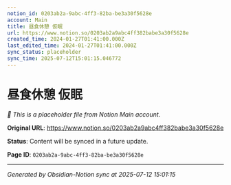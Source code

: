 ```yaml
---
notion_id: 0203ab2a-9abc-4ff3-82ba-be3a30f5628e
account: Main
title: 昼食休憩 仮眠
url: https://www.notion.so/0203ab2a9abc4ff382babe3a30f5628e
created_time: 2024-01-27T01:41:00.000Z
last_edited_time: 2024-01-27T01:41:00.000Z
sync_status: placeholder
sync_time: 2025-07-12T15:01:15.046772
---
```


# 昼食休憩 仮眠

*🔄 This is a placeholder file from Notion Main account.*

**Original URL**: https://www.notion.so/0203ab2a9abc4ff382babe3a30f5628e

**Status**: Content will be synced in a future update.

**Page ID**: `0203ab2a-9abc-4ff3-82ba-be3a30f5628e`

---

*Generated by Obsidian-Notion sync at 2025-07-12 15:01:15*
